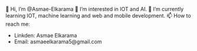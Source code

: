  👋 Hi, I’m @Asmae-Elkarama
 👀 I’m interested in IOT and AI.
 🌱 I’m currently learning IOT, machine learning and web and mobile development.
 📫 How to reach me: 
 <ul> 
  <li> Linkden: Asmae Elkarama </li>
  <li> Email: asmaeelkarama5@gmail.com </li>
 </ul>

<!---
Asmae-Elkarama/Asmae-Elkarama is a ✨ special ✨ repository because its `README.md` (this file) appears on your GitHub profile.
You can click the Preview link to take a look at your changes.
--->
